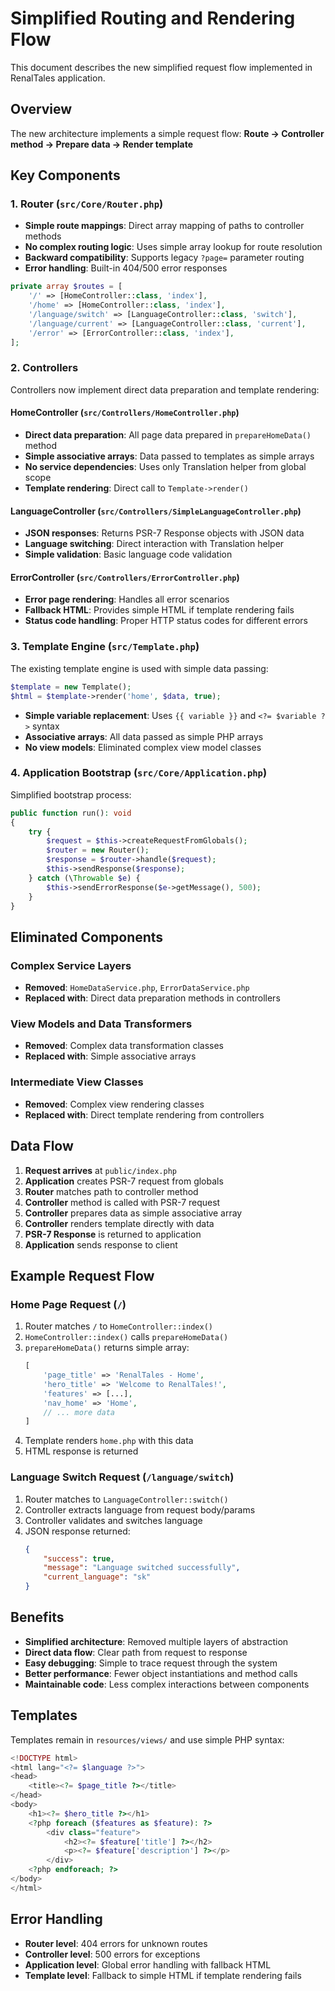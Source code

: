 # Simplified Routing and Rendering Flow

This document describes the new simplified request flow implemented in RenalTales application.

## Overview

The new architecture implements a simple request flow:
**Route → Controller method → Prepare data → Render template**

## Key Components

### 1. Router (`src/Core/Router.php`)
- **Simple route mappings**: Direct array mapping of paths to controller methods
- **No complex routing logic**: Uses simple array lookup for route resolution
- **Backward compatibility**: Supports legacy `?page=` parameter routing
- **Error handling**: Built-in 404/500 error responses

```php
private array $routes = [
    '/' => [HomeController::class, 'index'],
    '/home' => [HomeController::class, 'index'],
    '/language/switch' => [LanguageController::class, 'switch'],
    '/language/current' => [LanguageController::class, 'current'],
    '/error' => [ErrorController::class, 'index'],
];
```

### 2. Controllers
Controllers now implement direct data preparation and template rendering:

#### HomeController (`src/Controllers/HomeController.php`)
- **Direct data preparation**: All page data prepared in `prepareHomeData()` method
- **Simple associative arrays**: Data passed to templates as simple arrays
- **No service dependencies**: Uses only Translation helper from global scope
- **Template rendering**: Direct call to `Template->render()`

#### LanguageController (`src/Controllers/SimpleLanguageController.php`)
- **JSON responses**: Returns PSR-7 Response objects with JSON data
- **Language switching**: Direct interaction with Translation helper
- **Simple validation**: Basic language code validation

#### ErrorController (`src/Controllers/ErrorController.php`)
- **Error page rendering**: Handles all error scenarios
- **Fallback HTML**: Provides simple HTML if template rendering fails
- **Status code handling**: Proper HTTP status codes for different errors

### 3. Template Engine (`src/Template.php`)
The existing template engine is used with simple data passing:

```php
$template = new Template();
$html = $template->render('home', $data, true);
```

- **Simple variable replacement**: Uses `{{ variable }}` and `<?= $variable ?>` syntax
- **Associative arrays**: All data passed as simple PHP arrays
- **No view models**: Eliminated complex view model classes

### 4. Application Bootstrap (`src/Core/Application.php`)
Simplified bootstrap process:

```php
public function run(): void
{
    try {
        $request = $this->createRequestFromGlobals();
        $router = new Router();
        $response = $router->handle($request);
        $this->sendResponse($response);
    } catch (\Throwable $e) {
        $this->sendErrorResponse($e->getMessage(), 500);
    }
}
```

## Eliminated Components

### Complex Service Layers
- **Removed**: `HomeDataService.php`, `ErrorDataService.php`
- **Replaced with**: Direct data preparation methods in controllers

### View Models and Data Transformers
- **Removed**: Complex data transformation classes
- **Replaced with**: Simple associative arrays

### Intermediate View Classes
- **Removed**: Complex view rendering classes
- **Replaced with**: Direct template rendering from controllers

## Data Flow

1. **Request arrives** at `public/index.php`
2. **Application** creates PSR-7 request from globals
3. **Router** matches path to controller method
4. **Controller** method is called with PSR-7 request
5. **Controller** prepares data as simple associative array
6. **Controller** renders template directly with data
7. **PSR-7 Response** is returned to application
8. **Application** sends response to client

## Example Request Flow

### Home Page Request (`/`)

1. Router matches `/` to `HomeController::index()`
2. `HomeController::index()` calls `prepareHomeData()`
3. `prepareHomeData()` returns simple array:
   ```php
   [
       'page_title' => 'RenalTales - Home',
       'hero_title' => 'Welcome to RenalTales!',
       'features' => [...],
       'nav_home' => 'Home',
       // ... more data
   ]
   ```
4. Template renders `home.php` with this data
5. HTML response is returned

### Language Switch Request (`/language/switch`)

1. Router matches to `LanguageController::switch()`
2. Controller extracts language from request body/params
3. Controller validates and switches language
4. JSON response returned:
   ```json
   {
       "success": true,
       "message": "Language switched successfully",
       "current_language": "sk"
   }
   ```

## Benefits

- **Simplified architecture**: Removed multiple layers of abstraction
- **Direct data flow**: Clear path from request to response
- **Easy debugging**: Simple to trace request through the system
- **Better performance**: Fewer object instantiations and method calls
- **Maintainable code**: Less complex interactions between components

## Templates

Templates remain in `resources/views/` and use simple PHP syntax:

```php
<!DOCTYPE html>
<html lang="<?= $language ?>">
<head>
    <title><?= $page_title ?></title>
</head>
<body>
    <h1><?= $hero_title ?></h1>
    <?php foreach ($features as $feature): ?>
        <div class="feature">
            <h2><?= $feature['title'] ?></h2>
            <p><?= $feature['description'] ?></p>
        </div>
    <?php endforeach; ?>
</body>
</html>
```

## Error Handling

- **Router level**: 404 errors for unknown routes
- **Controller level**: 500 errors for exceptions
- **Application level**: Global error handling with fallback HTML
- **Template level**: Fallback to simple HTML if template rendering fails
